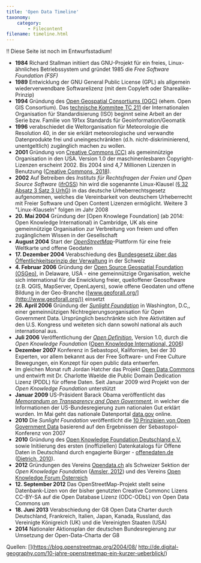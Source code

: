 ```yaml
---
title: 'Open Data Timeline'
taxonomy:
    category:
        - Filecontent
filename: timeline.html
---
```


!! Diese Seite ist noch im Entwurfsstadium!

- **1984** Richard Stallman initiiert das GNU-Projekt für ein freies, Linux-ähnliches Betriebssystem und gründet 1985 die *Free Software Foundation (FSF)*
- **1989** Entwicklung der GNU General Public License (GPL) als allgemein wiederverwendbare Softwarelizenz (mit dem Copyleft oder Sharealike-Prinzip)
- **1994**	Gründung des [Open Geospatial Consortiums (OGC)](http://www.opengeospatial.org/) (ehem. Open GIS Consortium). Das [technische Kommitee TC 211](http://www.isotc211.org/) der Internationalen Organisation für Standardisierung (ISO) beginnt seine Arbeit an der Serie bzw. Familie von 191xx Standards für Geoinformation/Geomatik
- **1996** 	verabschiedet die Weltorganisation für Meteorologie die Resolution 40, in der sie erklärt meteorologische und verwandte Datenprodukte frei und uneingeschränkten (d.h. nicht-diskriminierend, unentgeltlich) zugänglich machen zu wollen.
- **2001**	Gründung von [Creative Commons (CC)](https://creativecommons.org/) als gemeinnützige Organisation in den USA. Version 1.0 der maschinenlesbaren Copyright-Lizenzen erscheint 2002. Bis 2004 sind 4,7 Millionen Lizenzen in Benutzung ([Creative Commons, 2018](../literatur#cchistory)).
- **2002** Auf Betreiben des *Instituts für Rechtsfragen der Freien und Open Source Software* ([ifrOSS](http://www.ifross.org)) hin wird die sogenannte Linux-Klausel ([§ 32 Absatz 3 Satz 3 UrhG](http://www.gesetze-im-internet.de/urhg/__32.html)) in das deutsche Urheberrechtsgesetz aufgenommen, welches die Vereinbarkeit von deutschem Urheberrecht mit Freier Software und Open Content Lizenzen ermöglicht. Weitere 3 "Linux-Klauseln" folgen im Jahr 2008
- **20. Mai 2004**	Gründung der [Open Knowlege Foundation] (ab 2014: Open Knowledge International) in Cambridge, UK als eine gemeinnützige Organisation zur Verbreitung von freiem und offen zugänglichem Wissen in der Gesellschaft
- **August 2004**	Start der *[OpenStreetMap](https://www.openstreetmap.org)*-Plattform für eine freie Weltkarte und offene Geodaten
- **17. Dezember 2004** Verabschiedung des [Bundesgesetz über das Öffentlichkeitsprinzip der Verwaltung](https://www.admin.ch/opc/de/classified-compilation/20022540/index.html) in der Schweiz
- **4. Februar 2006** Gründung der [Open Source Geospatial Foundation (OSGeo)](https://www.osgeo.org/), in Delaware, USA - eine gemeinnützige Organisation, welche sich international für die Enwicklung freier, quelloffener Geosoftware (z.B. QGIS, MapServer, OpenLayers), sowie offene Geodaten und offene Bildung in der Geo-Branche ([www.geoforall.org/](http://www.geoforall.org/)) einsetzt
- **26. April 2006** Gründung der *[Sunlight Foundation](https://sunlightfoundation.com/)* in Washington, D.C,, einer gemeinnützigen Nichtregierungsorganisation für Open Government Data. Ursprünglich beschränkte sich ihre Aktivitäten auf den U.S. Kongress und weiteten sich dann sowohl national als auch international aus.
- **Juli 2006**	Veröffentlichung der *[Open Definition](https://opendefinition.org/)*, Version 1.0, durch die *Open Knowledge Foundation* ([Open Knowledge International, 2006](../literatur#knowledge2015open)) 
- **Dezember 2007** 	Konferenz in Sebastopol, Kalifornien, bei der 30 Experten, vor allem bekannt aus der Free Software- und Free Culture Bewegungen, ein Konzept für open public data entwerfen.
- Im gleichen Monat ruft Jordan Hatcher das Projekt [Open Data Commons](https://opendatacommons.org) und entwirft mit Dr. Charlotte Waelde die Public Domain Dedication Lizenz (PDDL) für offene Daten. Seit Januar 2009 wird Projekt von der *Open Knowledge Foundation* unterstützt
- **Januar 2009**	US-Präsident Barack Obama veröffentlicht das *[Memorandum on Transparency and Open Government](https://obamawhitehouse.archives.gov/the-press-office/transparency-and-open-government)*, in welcher die Informationen der US-Bundesregierung zum nationalen Gut erklärt wurden. Im Mai geht das nationale Datenportal [data.gov](https://www.data.gov/blog/open-data-history) online.
- **2010** 	Die *Sunlight Foundation* veröffentlicht die [10 Prinzipien von Open Government Data](https://sunlightfoundation.com/policy/documents/ten-open-data-principles/) basierend auf den Ergebnissen der Sebastopol-Konferenz von 2007
- **2010** 	Gründung des [Open Knowledge Foundation Deutschland e.V.](https://okfn.de/) sowie Initiierung des ersten (inoffiziellen) Datenkatalogs für Offene Daten in Deutschland durch engagierte Bürger - [offenedaten.de](https://offenedaten.de) ([Dietrich, 2010](../literatur#oknf_de)).
- **2012** 	Gründungen des Vereins [Opendata.ch](https://opendata.ch/) als Schweizer Sektion der *Open Knowledge Foundation* ([Amsler, 2012](../literatur#opendach1)) und des Vereins [Open Knowledge Forum Österreich](https://okfn.at/)
- **12. September 2012** Das OpenStreetMap-Projekt stellt seine Datenbank-Lizen von der bisher genutzten Creative Commonc Lizens CC-BY-SA auf die Open Database Lizenz (ODC-ODbL) von Open Data Commons um
- **18. Juni 2013** 	Verabschiedung der G8 Open Data Charter durch Deutschland, Frankreich, Italien, Japan, Kanada, Russland, das Vereinigte Königreich (UK) und die Vereinigten Staaten (USA)
- **2014** 	Nationaler Aktionsplan der deutschen Bundesregierung zur Umsetzung der Open-Data-Charta der G8



Quellen:
[](https://blog.openstreetmap.org/2004/08/
http://de.digital-geography.com/10-jahre-openstreetmap-ein-kurzer-ueberblick/)